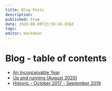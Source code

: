 ```yaml
---
title: Blog Posts
description: 
published: true
date: 2020-08-09T23:59:45.038Z
tags: 
editor: markdown
---
```


# Blog - table of contents

* [An Inconceivable Year](Blog/Sept2019-Aug2020)
* [Up and running (August 2020)](up_and_running)
* [Historic - October 2017 - September 2019](http://intransit.jhbutler.net)